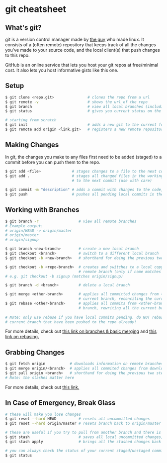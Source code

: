 # git cheatsheet

## What's git?
git is a version control manager made by [the guy](https://en.wikipedia.org/wiki/Linus_Torvalds) who made linux. It consists of a (often remote) repository that keeps track of all the changes you've made to your source code, and the local client(s) that push changes to this repo.

GitHub is an online service that lets you host your git repos at free/minimal cost. It also lets you host informative gists like this one.

## Setup
~~~bash
$ git clone <repo.git>               # clones the repo from a url
$ git remote -v                      # shows the url of the repo
$ git branch                         # view all local branches (including current)
$ git status                         # gives you current status on the working directory & branch

# starting from scratch
$ git init                           # adds a new git to the current folder
$ git remote add origin <link.git>   # registers a new remote repository at the url
~~~

## Making Changes
In git, the changes you make to any files first need to be added (staged) to a commit before you can push them to the repo.

~~~bash
$ git add <file>              # stages changes to a file to the next commit
$ git add .                   # stages all changed files in the working directory
                              # to the next commit (use with care)
                              
$ git commit -m "description" # adds a commit with changes to the code, waiting to be pushed
$ git push                    # pushes all pending local commits in the current branch to the repo
~~~

## Working with Branches

~~~bash
$ git branch -r                  # view all remote branches
# Example output:
# origin/HEAD -> origin/master
# origin/master
# origin/signup

$ git branch <new-branch>        # create a new local branch
$ git checkout <branch>          # switch to a different local branch
$ git checkout -b <new-branch>   # shorthand for doing the previous two steps at the same time

$ git checkout -b <repo-branch>  # creates and switches to a local copy of a
                                 # remote branch (only if name matches repo branch)
# e.g. git checkout -b signup (matches origin/signup)

$ git branch -d <branch>         # delete a local branch

$ git merge <other-branch>       # applies all committed changes from <other-branch> to the 
                                 # current branch, reconciling the current branch's commits
$ git rebase <other-branch>      # applies all commits from <other-branch> one by one to the current
                                 # branch, rewriting all the current branch's commits when it's done
                                 
# Note: only use rebase if you have local commits pending. do NOT rebase if you have commits in your
# current branch that have been pushed to the repo already!
~~~

For more details, check out [this link on branches & basic merging](https://git-scm.com/book/en/v2/Git-Branching-Basic-Branching-and-Merging) and [this link on rebasing.](https://git-scm.com/book/en/v2/Git-Branching-Rebasing)

## Grabbing Changes

~~~bash
$ git fetch origin           # downloads information on remote branches, without applying any changes
$ git merge origin/<branch>  # applies all commited changes from downloaded remote branch to current branch
$ git pull origin <branch>   # shorthand for doing the previous two steps at the same time
# Note: the slashes matter here
~~~

For more details, check out [this link.](https://longair.net/blog/2009/04/16/git-fetch-and-merge/)

## In Case of Emergency, Break Glass

~~~bash
# these will make you lose changes
$ git reset --hard HEAD          # resets all uncommitted changes
$ git reset --hard origin/master # resets branch back to origin/master

# these are useful if you try to pull from another branch and there is a conflict
$ git stash                      # saves all local uncommitted changes, staged or unstaged
$ git stash apply                # brings all the stashed changes back

# you can always check the status of your current staged/unstaged commits with:
$ git status
~~~